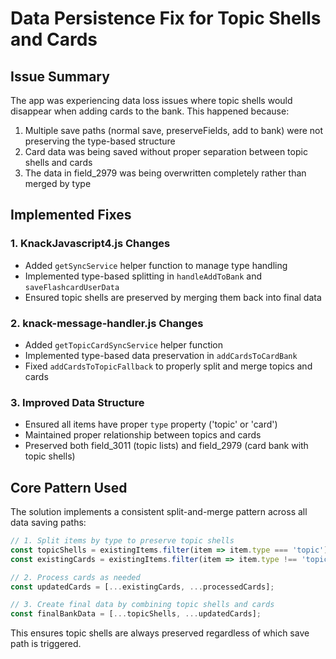 # Data Persistence Fix for Topic Shells and Cards

## Issue Summary

The app was experiencing data loss issues where topic shells would disappear when adding cards to the bank. This happened because:

1. Multiple save paths (normal save, preserveFields, add to bank) were not preserving the type-based structure
2. Card data was being saved without proper separation between topic shells and cards
3. The data in field_2979 was being overwritten completely rather than merged by type

## Implemented Fixes

### 1. KnackJavascript4.js Changes
- Added `getSyncService` helper function to manage type handling
- Implemented type-based splitting in `handleAddToBank` and `saveFlashcardUserData`
- Ensured topic shells are preserved by merging them back into final data

### 2. knack-message-handler.js Changes
- Added `getTopicCardSyncService` helper function
- Implemented type-based data preservation in `addCardsToCardBank` 
- Fixed `addCardsToTopicFallback` to properly split and merge topics and cards

### 3. Improved Data Structure
- Ensured all items have proper `type` property ('topic' or 'card')
- Maintained proper relationship between topics and cards
- Preserved both field_3011 (topic lists) and field_2979 (card bank with topic shells)

## Core Pattern Used

The solution implements a consistent split-and-merge pattern across all data saving paths:

```javascript
// 1. Split items by type to preserve topic shells
const topicShells = existingItems.filter(item => item.type === 'topic');
const existingCards = existingItems.filter(item => item.type !== 'topic');

// 2. Process cards as needed
const updatedCards = [...existingCards, ...processedCards];

// 3. Create final data by combining topic shells and cards
const finalBankData = [...topicShells, ...updatedCards];
```

This ensures topic shells are always preserved regardless of which save path is triggered.
